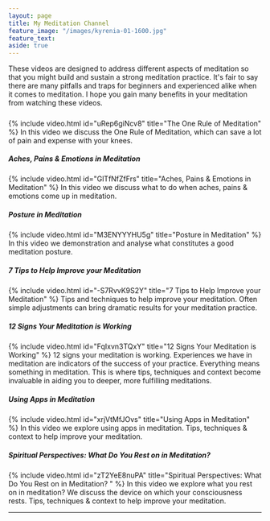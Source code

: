 ```yaml
---
layout: page
title: My Meditation Channel
feature_image: "/images/kyrenia-01-1600.jpg"
feature_text:
aside: true
---
```


These videos are designed to address different aspects of meditation so that you might build and sustain a strong meditation practice. It's fair to say there are many pitfalls and traps for beginners and experienced alike when it comes to meditation. I hope you gain many benefits in your meditation from watching these videos.
	
##### 
{% include video.html id="uRep6giNcv8" title="The One Rule of Meditation" %}
In this video we discuss the One Rule of Meditation, which can save a lot of pain and expense with your knees.

##### Aches, Pains & Emotions in Meditation
{% include video.html id="GlTfNfZfFrs" title="Aches, Pains & Emotions in Meditation" %}
In this video we discuss what to do when aches, pains & emotions come up in meditation. 

##### Posture in Meditation
{% include video.html id="M3ENYYYHU5g" title="Posture in Meditation" %}
In this video we demonstration and analyse what constitutes a good meditation posture.

##### 7 Tips to Help Improve your Meditation
{% include video.html id="-S7RvvK9S2Y" title="7 Tips to Help Improve your Meditation" %}
Tips and techniques to help improve your meditation. Often simple adjustments can bring dramatic results for your meditation practice.

##### 12 Signs Your Meditation is Working
{% include video.html id="FqIxvn3TQxY" title="12 Signs Your Meditation is Working" %}
12 signs your meditation is working. Experiences we have in meditation are indicators of the success of your practice. Everything means something in meditation. This is where tips, techniques and context become invaluable in aiding you to deeper, more fulfilling meditations.

##### Using Apps in Meditation 
{% include video.html id="xrjVtMfJOvs" title="Using Apps in Meditation" %}
In this video we explore using apps in meditation.
Tips, techniques & context to help improve your meditation. 

##### Spiritual Perspectives: What Do You Rest on in Meditation? 
{% include video.html id="zT2YeE8nuPA" title="Spiritual Perspectives: What Do You Rest on in Meditation? " %}
In this video we explore what you rest on in meditation? We discuss the device on which your consciousness rests.
Tips, techniques & context to help improve your meditation. 



---

